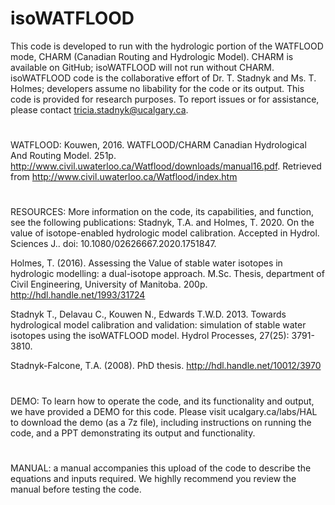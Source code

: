 # isoWATFLOOD
This code is developed to run with the hydrologic portion of the WATFLOOD mode, CHARM (Canadian Routing and Hydrologic Model). CHARM is available on GitHub; isoWATFLOOD will not run without CHARM. isoWATFLOOD code is the collaborative effort of Dr. T. Stadnyk and Ms. T. Holmes; developers assume no libability for the code or its output. This code is provided for research purposes. To report issues or for assistance, please contact tricia.stadnyk@ucalgary.ca.
#
WATFLOOD: Kouwen, 2016. WATFLOOD/CHARM Canadian Hydrological And Routing Model. 251p. http://www.civil.uwaterloo.ca/Watflood/downloads/manual16.pdf. Retrieved from http://www.civil.uwaterloo.ca/Watflood/index.htm 
#
RESOURCES: More information on the code, its capabilities, and function, see the following publications:
Stadnyk, T.A. and Holmes, T. 2020. On the value of isotope-enabled hydrologic model calibration. Accepted in Hydrol. Sciences J.. doi: 10.1080/02626667.2020.1751847.

Holmes, T. (2016). Assessing the Value of stable water isotopes in hydrologic modelling: a dual-isotope approach. M.Sc. Thesis, department of Civil Engineering, University of Manitoba. 200p. http://hdl.handle.net/1993/31724

Stadnyk T., Delavau C., Kouwen N., Edwards T.W.D. 2013. Towards hydrological model calibration and validation: simulation of stable water isotopes using the isoWATFLOOD model. Hydrol Processes, 27(25): 3791-3810. 

Stadnyk-Falcone, T.A. (2008). PhD thesis. http://hdl.handle.net/10012/3970
#
DEMO: To learn how to operate the code, and its functionality and output, we have provided a DEMO for this code. Please visit ucalgary.ca/labs/HAL to download the demo (as a 7z file), including instructions on running the code, and a PPT demonstrating its output and functionality.
#
MANUAL: a manual accompanies this upload of the code to describe the equations and inputs required. We highlly recommend you review the manual before testing the code.
#
